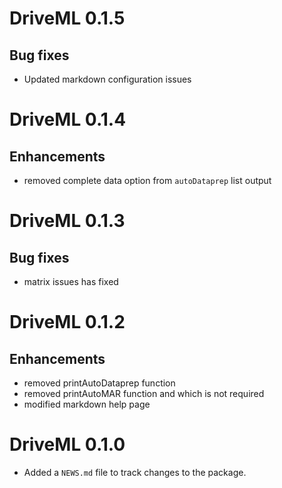 # DriveML 0.1.5
## Bug fixes
* Updated markdown configuration issues


# DriveML 0.1.4

## Enhancements
* removed complete data option from `autoDataprep` list output 


# DriveML 0.1.3

## Bug fixes
* matrix issues has fixed

# DriveML 0.1.2

## Enhancements
* removed printAutoDataprep function
* removed printAutoMAR function and which is not required
* modified markdown help page

# DriveML 0.1.0
* Added a `NEWS.md` file to track changes to the package.
